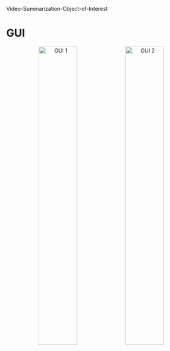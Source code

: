 Video-Summarization-Object-of-Interest


# GUI

<p align="center">
  <img src="Video-Summarization-Object-of-Interest/GUI/Gui1.PNG" alt="GUI 1" style="width: 45%;">
  <img src="Video-Summarization-Object-of-Interest/GUI/Gui2.PNG" alt="GUI 2" style="width: 45%;">
</p>
